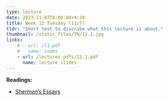 ```yaml
---
type: lecture
date: 2023-11-07T8:00:00+4:30
title: Week 12 Tuesday (11/7)
tldr: "Short text to discribe what this lecture is about."
thumbnail: /static_files/TN/12.1.jpg
links: 
    # - url: /l1.pdf
    #   name: codes
    - url: /lectures_pdfs/12.1.pdf
      name: lecture slides
---
```

**Readings:**
- [Sherman’s Essays](/readings_pdfs/week2/TH/r1.pdf)



